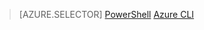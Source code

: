 > [AZURE.SELECTOR]
[PowerShell](virtual-network-create-udr-classic-ps.md)
[Azure CLI](virtual-network-create-udr-classic-cli.md)
